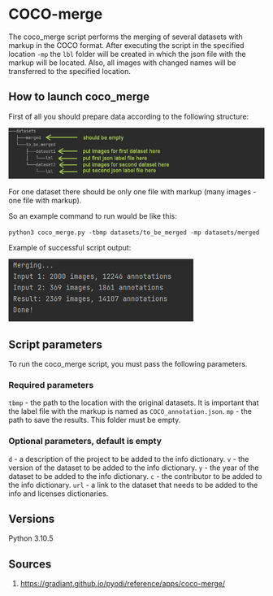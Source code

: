 # COCO-merge

The coco_merge script performs the merging of several datasets with markup in the COCO format.
After executing the script in the specified location `-mp` the `lbl` folder will be created in which the json file with
the markup will be located.
Also, all images with changed names will be transferred to the specified location.

## How to launch coco_merge

First of all you should prepare data according to the following structure:

![folder_structure.png](readme_images/folder_structure.png)

For one dataset there should be only one file with markup (many images - one file with markup).

So an example command to run would be like this:

`python3 coco_merge.py -tbmp datasets/to_be_merged -mp datasets/merged`

Example of successful script output:

![output_example.png](readme_images/output_example.png)

## Script parameters

To run the coco_merge script, you must pass the following parameters.

### Required parameters

`tbmp` - the path to the location with the original datasets. It is important that the label file with the markup is
named as `COCO_annotation.json`.
`mp` - the path to save the results. This folder must be empty.

### Optional parameters, default is empty

`d` - a description of the project to be added to the info dictionary.
`v` - the version of the dataset to be added to the info dictionary.
`y` - the year of the dataset to be added to the info dictionary.
`c` - the contributor to be added to the info dictionary.
`url` - a link to the dataset that needs to be added to the info and licenses dictionaries.

## Versions

Python 3.10.5

## Sources

1. https://gradiant.github.io/pyodi/reference/apps/coco-merge/